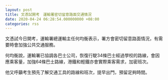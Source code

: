 ```yaml
---
layout: post
title: 文憑試開考　運輸署密切留意路面交通情況
date: 2020-04-24 06:28:54.000000000 +08:00
categories: rss
---
```


文憑試今日開考，運輸署總運輸主任何均衡表示，署方會密切留意路面情況，有需要時會加強公共交通服務。

何均衡說，運輸署已協調各巴士公司，恢復行駛34條巴士經過學校的路線，會因應乘客量，加強64條巴士路線，港鐵和輕鐵亦會實際乘客需求，加密班次。

他又呼籲考生預先了解交通工具的路線和班次，提早出門，預留足夠時間。

